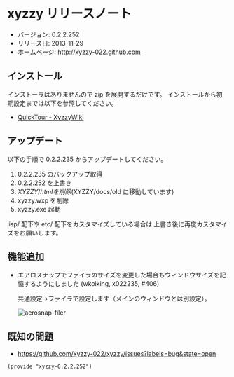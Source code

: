 xyzzy リリースノート
====================

  * バージョン: 0.2.2.252
  * リリース日: 2013-11-29
  * ホームページ: <http://xyzzy-022.github.com>


インストール
------------

インストーラはありませんので zip を展開するだけです。
インストールから初期設定までは以下を参照してください。

  * [QuickTour - XyzzyWiki]


アップデート
------------

以下の手順で 0.2.2.235 からアップデートしてください。

  1. 0.2.2.235 のバックアップ取得
  2. 0.2.2.252 を上書き
  3. $XYZZY/html を削除 ($XYZZY/docs/old に移動しています)
  4. xyzzy.wxp を削除
  5. xyzzy.exe 起動

lisp/ 配下や etc/ 配下をカスタマイズしている場合は
上書き後に再度カスタマイズをお願いします。


機能追加
--------

  * エアロスナップでファイラのサイズを変更した場合もウィンドウサイズを記憶するようにしました (wkoiking, x022235, #406)

    共通設定→ファイラで設定します（メインのウィンドウとは別設定）。

    ![aerosnap-filer](https://f.cloud.github.com/assets/1522408/1645488/ae1fd1f8-5901-11e3-8b2f-42d2fe3f74fd.png)


既知の問題
----------

  * <https://github.com/xyzzy-022/xyzzy/issues?labels=bug&state=open>


`(provide "xyzzy-0.2.2.252")`

  [QuickTour - XyzzyWiki]: http://xyzzy.s53.xrea.com/wiki/index.php?QuickTour
